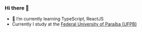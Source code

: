 ### Hi there 👋

<!--
**ViniciusSantos31/ViniciusSantos31** is a ✨ _special_ ✨ repository because its `README.md` (this file) appears on your GitHub profile.

<!-- - 🔭 I’m currently working on ... -->
- 🌱 I’m currently learning TypeScript, ReactJS
- Currently I study at the [Federal University of Paraíba (UFPB)](https://www.ufpb.br/)

